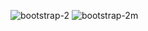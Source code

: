 ![bootstrap-2](https://github.com/erkanercann/Neos-Odevler/assets/126410424/be9daa6a-5d7f-4e50-8681-8f992f25b8c2)
![bootstrap-2m](https://github.com/erkanercann/Neos-Odevler/assets/126410424/83862ca7-5e9a-4eb4-90bc-51e632a94d75)
